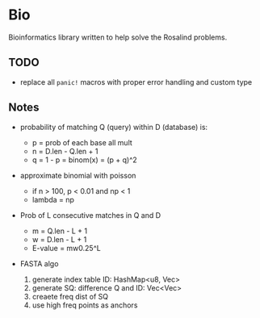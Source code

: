 # Bio

Bioinformatics library written to help solve the Rosalind problems.

## TODO
- replace all `panic!` macros with proper error handling and custom type

## Notes
- probability of matching Q (query) within D (database) is: 
    - p = prob of each base all mult
    - n = D.len - Q.len + 1
    - q = 1 - p
    = binom(x) = (p + q)^2
- approximate binomial with poisson 
    - if n > 100, p < 0.01 and np < 1
    - lambda = np

- Prob of L consecutive matches in Q and D
    - m = Q.len - L + 1
    - w = D.len - L + 1
    - E-value = mw0.25^L


- FASTA algo
    1. generate index table ID: HashMap<u8, Vec<usize>>
    2. generate SQ: difference Q and ID: Vec<Vec<i8>>
    3. creaete freq dist of SQ
    4. use high freq points as anchors
